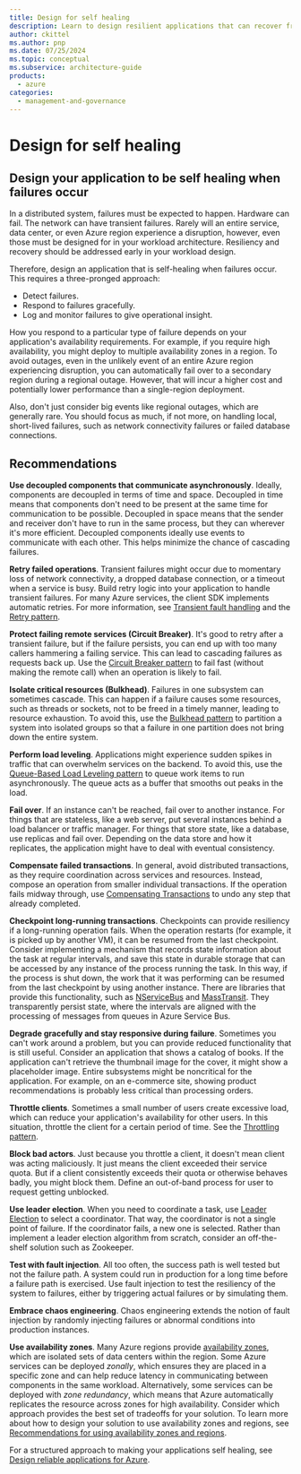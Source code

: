 ```yaml
---
title: Design for self healing
description: Learn to design resilient applications that can recover from failures without manual intervention through self-healing.
author: ckittel
ms.author: pnp
ms.date: 07/25/2024
ms.topic: conceptual
ms.subservice: architecture-guide
products:
  - azure
categories:
  - management-and-governance
---
```


# Design for self healing

## Design your application to be self healing when failures occur

In a distributed system, failures must be expected to happen. Hardware can fail. The network can have transient failures. Rarely will an entire service, data center, or even Azure region experience a disruption, however, even those must be designed for in your workload architecture. Resiliency and recovery should be addressed early in your workload design.

Therefore, design an application that is self-healing when failures occur. This requires a three-pronged approach:

- Detect failures.
- Respond to failures gracefully.
- Log and monitor failures to give operational insight.

How you respond to a particular type of failure depends on your application's availability requirements. For example, if you require high availability, you might deploy to multiple availability zones in a region. To avoid outages, even in the unlikely event of an entire Azure region experiencing disruption, you can automatically fail over to a secondary region during a regional outage. However, that will incur a higher cost and potentially lower performance than a single-region deployment.

Also, don't just consider big events like regional outages, which are generally rare. You should focus as much, if not more, on handling local, short-lived failures, such as network connectivity failures or failed database connections.

## Recommendations

**Use decoupled components that communicate asynchronously**. Ideally, components are decoupled in terms of time and space. Decoupled in time means that components don't need to be present at the same time for communication to be possible. Decoupled in space means that the sender and receiver don't have to run in the same process, but they can wherever it's more efficient. Decoupled components ideally use events to communicate with each other. This helps minimize the chance of cascading failures.

**Retry failed operations**. Transient failures might occur due to momentary loss of network connectivity, a dropped database connection, or a timeout when a service is busy. Build retry logic into your application to handle transient failures. For many Azure services, the client SDK implements automatic retries. For more information, see [Transient fault handling][transient-fault-handling] and the [Retry pattern][retry].

**Protect failing remote services (Circuit Breaker)**. It's good to retry after a transient failure, but if the failure persists, you can end up with too many callers hammering a failing service. This can lead to cascading failures as requests back up. Use the [Circuit Breaker pattern][circuit-breaker] to fail fast (without making the remote call) when an operation is likely to fail.

**Isolate critical resources (Bulkhead)**. Failures in one subsystem can sometimes cascade. This can happen if a failure causes some resources, such as threads or sockets, not to be freed in a timely manner, leading to resource exhaustion. To avoid this, use the [Bulkhead pattern][bulkhead] to partition a system into isolated groups so that a failure in one partition does not bring down the entire system.

**Perform load leveling**. Applications might experience sudden spikes in traffic that can overwhelm services on the backend. To avoid this, use the [Queue-Based Load Leveling pattern][load-level] to queue work items to run asynchronously. The queue acts as a buffer that smooths out peaks in the load.

**Fail over**. If an instance can't be reached, fail over to another instance. For things that are stateless, like a web server, put several instances behind a load balancer or traffic manager. For things that store state, like a database, use replicas and fail over. Depending on the data store and how it replicates, the application might have to deal with eventual consistency.

**Compensate failed transactions**. In general, avoid distributed transactions, as they require coordination across services and resources. Instead, compose an operation from smaller individual transactions. If the operation fails midway through, use [Compensating Transactions][compensating-transactions] to undo any step that already completed.

**Checkpoint long-running transactions**. Checkpoints can provide resiliency if a long-running operation fails. When the operation restarts (for example, it is picked up by another VM), it can be resumed from the last checkpoint. Consider implementing a mechanism that records state information about the task at regular intervals, and save this state in durable storage that can be accessed by any instance of the process running the task. In this way, if the process is shut down, the work that it was performing can be resumed from the last checkpoint by using another instance. There are libraries that provide this functionality, such as [NServiceBus](https://docs.particular.net/nservicebus/sagas) and [MassTransit](https://masstransit-project.com/usage/sagas). They transparently persist state, where the intervals are aligned with the processing of messages from queues in Azure Service Bus.

**Degrade gracefully and stay responsive during failure**. Sometimes you can't work around a problem, but you can provide reduced functionality that is still useful. Consider an application that shows a catalog of books. If the application can't retrieve the thumbnail image for the cover, it might show a placeholder image. Entire subsystems might be noncritical for the application. For example, on an e-commerce site, showing product recommendations is probably less critical than processing orders.

**Throttle clients**. Sometimes a small number of users create excessive load, which can reduce your application's availability for other users. In this situation, throttle the client for a certain period of time. See the [Throttling pattern][throttle].

**Block bad actors**. Just because you throttle a client, it doesn't mean client was acting maliciously. It just means the client exceeded their service quota. But if a client consistently exceeds their quota or otherwise behaves badly, you might block them. Define an out-of-band process for user to request getting unblocked.

**Use leader election**. When you need to coordinate a task, use [Leader Election][leader-election] to select a coordinator. That way, the coordinator is not a single point of failure. If the coordinator fails, a new one is selected. Rather than implement a leader election algorithm from scratch, consider an off-the-shelf solution such as Zookeeper.

**Test with fault injection**. All too often, the success path is well tested but not the failure path. A system could run in production for a long time before a failure path is exercised. Use fault injection to test the resiliency of the system to failures, either by triggering actual failures or by simulating them.

**Embrace chaos engineering**. Chaos engineering extends the notion of fault injection by randomly injecting failures or abnormal conditions into production instances.

**Use availability zones**. Many Azure regions provide [availability zones](/azure/reliability/availability-zones-overview), which are isolated sets of data centers within the region. Some Azure services can be deployed *zonally*, which ensures they are placed in a specific zone and can help reduce latency in communicating between components in the same workload. Alternatively, some services can be deployed with *zone redundancy*, which means that Azure automatically replicates the resource across zones for high availability. Consider which approach provides the best set of tradeoffs for your solution. To learn more about how to design your solution to use availability zones and regions, see [Recommendations for using availability zones and regions](/azure/well-architected/reliability/regions-availability-zones).

For a structured approach to making your applications self healing, see [Design reliable applications for Azure][resiliency-overview].

<!-- links -->

[bulkhead]: ../../patterns/bulkhead.yml
[circuit-breaker]: ../../patterns/circuit-breaker.md
[compensating-transactions]: ../../patterns/compensating-transaction.yml
[leader-election]: ../../patterns/leader-election.yml
[load-level]: ../../patterns/queue-based-load-leveling.yml
[resiliency-overview]: /azure/architecture/framework/resiliency/principles
[retry]: ../../patterns/retry.yml
[throttle]: ../../patterns/throttling.yml
[transient-fault-handling]: ../../best-practices/transient-faults.md
